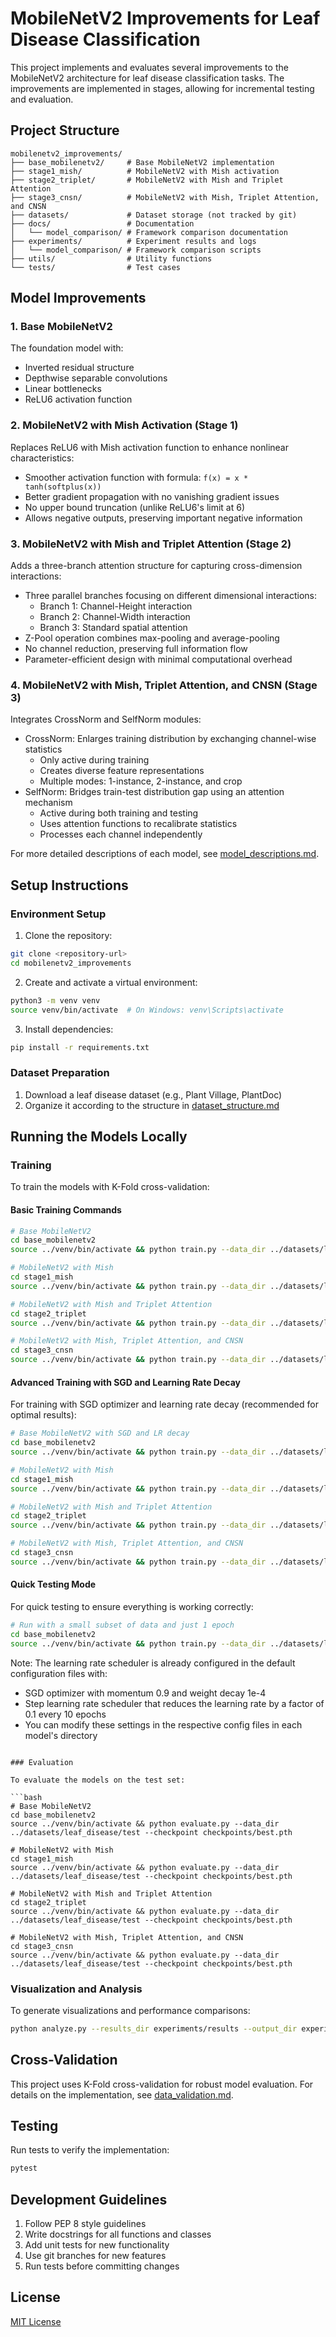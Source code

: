 # MobileNetV2 Improvements for Leaf Disease Classification

This project implements and evaluates several improvements to the MobileNetV2 architecture for leaf disease classification tasks. The improvements are implemented in stages, allowing for incremental testing and evaluation.

## Project Structure

```
mobilenetv2_improvements/
├── base_mobilenetv2/     # Base MobileNetV2 implementation
├── stage1_mish/          # MobileNetV2 with Mish activation
├── stage2_triplet/       # MobileNetV2 with Mish and Triplet Attention
├── stage3_cnsn/          # MobileNetV2 with Mish, Triplet Attention, and CNSN
├── datasets/             # Dataset storage (not tracked by git)
├── docs/                 # Documentation
│   └── model_comparison/ # Framework comparison documentation
├── experiments/          # Experiment results and logs
│   └── model_comparison/ # Framework comparison scripts
├── utils/                # Utility functions
└── tests/                # Test cases
```

## Model Improvements

### 1. Base MobileNetV2

The foundation model with:
- Inverted residual structure
- Depthwise separable convolutions
- Linear bottlenecks
- ReLU6 activation function

### 2. MobileNetV2 with Mish Activation (Stage 1)

Replaces ReLU6 with Mish activation function to enhance nonlinear characteristics:
- Smoother activation function with formula: `f(x) = x * tanh(softplus(x))`
- Better gradient propagation with no vanishing gradient issues
- No upper bound truncation (unlike ReLU6's limit at 6)
- Allows negative outputs, preserving important negative information

### 3. MobileNetV2 with Mish and Triplet Attention (Stage 2)

Adds a three-branch attention structure for capturing cross-dimension interactions:
- Three parallel branches focusing on different dimensional interactions:
  - Branch 1: Channel-Height interaction
  - Branch 2: Channel-Width interaction
  - Branch 3: Standard spatial attention
- Z-Pool operation combines max-pooling and average-pooling
- No channel reduction, preserving full information flow
- Parameter-efficient design with minimal computational overhead

### 4. MobileNetV2 with Mish, Triplet Attention, and CNSN (Stage 3)

Integrates CrossNorm and SelfNorm modules:
- CrossNorm: Enlarges training distribution by exchanging channel-wise statistics
  - Only active during training
  - Creates diverse feature representations
  - Multiple modes: 1-instance, 2-instance, and crop
- SelfNorm: Bridges train-test distribution gap using an attention mechanism
  - Active during both training and testing
  - Uses attention functions to recalibrate statistics
  - Processes each channel independently

For more detailed descriptions of each model, see [model_descriptions.md](model_descriptions.md).

## Setup Instructions

### Environment Setup

1. Clone the repository:
```bash
git clone <repository-url>
cd mobilenetv2_improvements
```

2. Create and activate a virtual environment:
```bash
python3 -m venv venv
source venv/bin/activate  # On Windows: venv\Scripts\activate
```

3. Install dependencies:
```bash
pip install -r requirements.txt
```

### Dataset Preparation

1. Download a leaf disease dataset (e.g., Plant Village, PlantDoc)
2. Organize it according to the structure in [dataset_structure.md](dataset_structure.md)

## Running the Models Locally

### Training

To train the models with K-Fold cross-validation:

#### Basic Training Commands

```bash
# Base MobileNetV2
cd base_mobilenetv2
source ../venv/bin/activate && python train.py --data_dir ../datasets/leaf_disease --epochs 50 --batch_size 32 --lr 0.001

# MobileNetV2 with Mish
cd stage1_mish
source ../venv/bin/activate && python train.py --data_dir ../datasets/leaf_disease --epochs 50 --batch_size 32 --lr 0.001

# MobileNetV2 with Mish and Triplet Attention
cd stage2_triplet
source ../venv/bin/activate && python train.py --data_dir ../datasets/leaf_disease --epochs 50 --batch_size 32 --lr 0.001

# MobileNetV2 with Mish, Triplet Attention, and CNSN
cd stage3_cnsn
source ../venv/bin/activate && python train.py --data_dir ../datasets/leaf_disease --epochs 50 --batch_size 32 --lr 0.001
```

#### Advanced Training with SGD and Learning Rate Decay

For training with SGD optimizer and learning rate decay (recommended for optimal results):

```bash
# Base MobileNetV2 with SGD and LR decay
cd base_mobilenetv2
source ../venv/bin/activate && python train.py --data_dir ../datasets/leaf_disease --epochs 60 --batch_size 32 --lr 0.001

# MobileNetV2 with Mish
cd stage1_mish
source ../venv/bin/activate && python train.py --data_dir ../datasets/leaf_disease --epochs 60 --batch_size 32 --lr 0.001

# MobileNetV2 with Mish and Triplet Attention
cd stage2_triplet
source ../venv/bin/activate && python train.py --data_dir ../datasets/leaf_disease --epochs 60 --batch_size 32 --lr 0.001

# MobileNetV2 with Mish, Triplet Attention, and CNSN
cd stage3_cnsn
source ../venv/bin/activate && python train.py --data_dir ../datasets/leaf_disease --epochs 60 --batch_size 32 --lr 0.001
```

#### Quick Testing Mode

For quick testing to ensure everything is working correctly:

```bash
# Run with a small subset of data and just 1 epoch
cd base_mobilenetv2
source ../venv/bin/activate && python train.py --data_dir ../datasets/leaf_disease --epochs 1 --batch_size 8 --debug
```

Note: The learning rate scheduler is already configured in the default configuration files with:
- SGD optimizer with momentum 0.9 and weight decay 1e-4
- Step learning rate scheduler that reduces the learning rate by a factor of 0.1 every 10 epochs
- You can modify these settings in the respective config files in each model's directory
```

### Evaluation

To evaluate the models on the test set:

```bash
# Base MobileNetV2
cd base_mobilenetv2
source ../venv/bin/activate && python evaluate.py --data_dir ../datasets/leaf_disease/test --checkpoint checkpoints/best.pth

# MobileNetV2 with Mish
cd stage1_mish
source ../venv/bin/activate && python evaluate.py --data_dir ../datasets/leaf_disease/test --checkpoint checkpoints/best.pth

# MobileNetV2 with Mish and Triplet Attention
cd stage2_triplet
source ../venv/bin/activate && python evaluate.py --data_dir ../datasets/leaf_disease/test --checkpoint checkpoints/best.pth

# MobileNetV2 with Mish, Triplet Attention, and CNSN
cd stage3_cnsn
source ../venv/bin/activate && python evaluate.py --data_dir ../datasets/leaf_disease/test --checkpoint checkpoints/best.pth
```

### Visualization and Analysis

To generate visualizations and performance comparisons:

```bash
python analyze.py --results_dir experiments/results --output_dir experiments/visualizations
```

## Cross-Validation

This project uses K-Fold cross-validation for robust model evaluation. For details on the implementation, see [data_validation.md](data_validation.md).

## Testing

Run tests to verify the implementation:

```bash
pytest
```

## Development Guidelines

1. Follow PEP 8 style guidelines
2. Write docstrings for all functions and classes
3. Add unit tests for new functionality
4. Use git branches for new features
5. Run tests before committing changes

## License

[MIT License](LICENSE)
